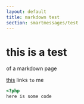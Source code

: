 ```yaml
---
layout: default
title: markdown test
section: smartmessages/test
---
```

# this is a test

of a markdown page

[this](http://info.smartmessages.net/) links `to` me

```php
<?php
here is some code
```